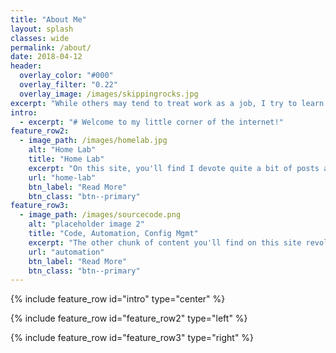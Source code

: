 ```yaml
---
title: "About Me"
layout: splash
classes: wide
permalink: /about/
date: 2018-04-12
header:
  overlay_color: "#000"
  overlay_filter: "0.22"
  overlay_image: /images/skippingrocks.jpg
excerpt: "While others may tend to treat work as a job, I try to learn and enjoy the challenge."
intro: 
  - excerpt: "# Welcome to my little corner of the internet!"
feature_row2:
  - image_path: /images/homelab.jpg
    alt: "Home Lab"
    title: "Home Lab"
    excerpt: "On this site, you'll find I devote quite a bit of posts about my home lab. My current setup is a combination of HP DL360G5 servers and a 6TB Synology storage device. This lab lets me explore technology that is either unavailable to me at work, or with a freedom I would otherwise note enjoy."
    url: "home-lab"
    btn_label: "Read More"
    btn_class: "btn--primary"
feature_row3:
  - image_path: /images/sourcecode.png
    alt: "placeholder image 2"
    title: "Code, Automation, Config Mgmt"
    excerpt: "The other chunk of content you'll find on this site revolves around code, automation, and configuration management. I find the best way to automate something tedious is to give it to the laziest engineer you can find. I was that engineer (and probably still am) for the bulk of my career. Wanting to find the right way to automate things has served me well."
    url: "automation"
    btn_label: "Read More"
    btn_class: "btn--primary"
---
```



{% include feature_row id="intro" type="center" %}

{% include feature_row id="feature_row2" type="left" %}

{% include feature_row id="feature_row3" type="right" %}

